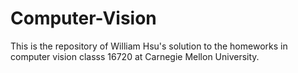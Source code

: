 # Computer-Vision

This is the repository of William Hsu's solution to the homeworks in computer vision classs 16720 at Carnegie Mellon University.
